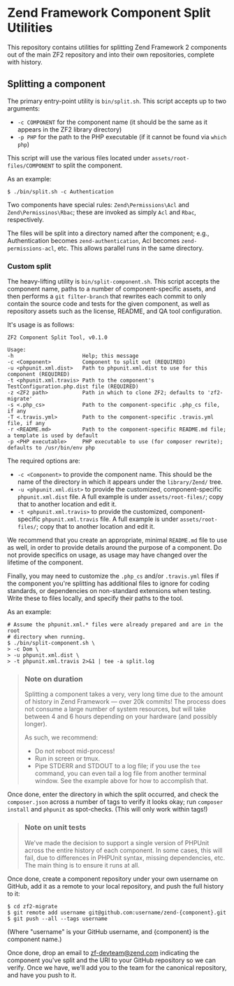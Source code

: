 Zend Framework Component Split Utilities
========================================

This repository contains utilities for splitting Zend Framework 2 components out
of the main ZF2 repository and into their own repositories, complete with
history.

## Splitting a component

The primary entry-point utility is `bin/split.sh`. This script accepts up to two
arguments:

- `-c COMPONENT` for the component name (it should be the same as it appears in
  the ZF2 library directory)
- `-p PHP` for the path to the PHP executable (if it cannot be found via `which
  php`)

This script will use the various files located under
`assets/root-files/COMPONENT` to split the component.

As an example:

```console
$ ./bin/split.sh -c Authentication
```

Two components have special rules: `Zend\Permissions\Acl` and
`Zend\Permissinos\Rbac`; these are invoked as simply `Acl` and `Rbac`,
respectively.

The files will be split into a directory named after the component; e.g.,
Authentication becomes `zend-authentication`, Acl becomes
`zend-permissions-acl`, etc. This allows parallel runs in the same directory.

### Custom split

The heavy-lifting utility is `bin/split-component.sh`. This script accepts the component
name, paths to a number of component-specific assets, and then performs a `git
filter-branch` that rewrites each commit to only contain the source code and
tests for the given component, as well as repository assets such as the license,
README, and QA tool configuration.

It's usage is as follows:

```console
ZF2 Component Split Tool, v0.1.0

Usage:
-h                      Help; this message
-c <Component>          Component to split out (REQUIRED)
-u <phpunit.xml.dist>   Path to phpunit.xml.dist to use for this component (REQUIRED)
-t <phpunit.xml.travis> Path to the component's TestConfiguration.php.dist file (REQUIRED)
-z <ZF2 path>           Path in which to clone ZF2; defaults to 'zf2-migrate'
-s <.php_cs>            Path to the component-specific .php_cs file, if any
-T <.travis.yml>        Path to the component-specific .travis.yml file, if any
-r <README.md>          Path to the component-specific README.md file; a template is used by default
-p <PHP executable>     PHP executable to use (for composer rewrite); defaults to /usr/bin/env php
```

The required options are:

- `-c <Component>` to provide the component name. This should be the name of the
  directory in which it appears under the `library/Zend/` tree.
- `-u <phpunit.xml.dist>` to provide the customized,
  component-specific `phpunit.xml.dist` file. A full example is
  under `assets/root-files/`; copy that to another location and edit it.
- `-t <phpunit.xml.travis>` to provide the customized,
  component-specific `phpunit.xml.travis` file. A full example is
  under `assets/root-files/`; copy that to another location and edit it.

We recommend that you create an appropriate, minimal `README.md` file to use as
well, in order to provide details around the purpose of a component. Do not
provide specifics on usage, as usage may have changed over the lifetime of the
component.

Finally, you may need to customize the `.php_cs` and/or `.travis.yml` files if
the component you're splitting has additional files to ignore for coding
standards, or dependencies on non-standard extensions when testing. Write these
to files locally, and specify their paths to the tool.

As an example:

```console
# Assume the phpunit.xml.* files were already prepared and are in the root
# directory when running.
$ ./bin/split-component.sh \
> -c Dom \
> -u phpunit.xml.dist \
> -t phpunit.xml.travis 2>&1 | tee -a split.log
```

> ### Note on duration
>
> Splitting a component takes a very, very long time due to the amount of
> history in Zend Framework — over 20k commits! The process does not consume a
> large number of system resources, but will take between 4 and 6 hours
> depending on your hardware (and possibly longer).
>
> As such, we recommend:
>
> - Do not reboot mid-process!
> - Run in screen or tmux.
> - Pipe STDERR and STDOUT to a log file; if you use the `tee` command, you can
>   even tail a log file from another terminal window. See the example above for
>   how to accomplish that.

Once done, enter the directory in which the split occurred, and check the
`composer.json` across a number of tags to verify it looks okay; run `composer
install` and `phpunit` as spot-checks. (This will only work within tags!)

> ### Note on unit tests
>
> We've made the decision to support a single version of PHPUnit across the
> entire history of each component. In some cases, this will fail, due to
> differences in PHPUnit syntax, missing dependencies, etc. The main thing is
> to ensure it runs at all.

Once done, create a component repository under your own username on GitHub, add
it as a remote to your local repository, and push the full history to it:

```console
$ cd zf2-migrate
$ git remote add username git@github.com:username/zend-{component}.git
$ git push --all --tags username
```

(Where "username" is your GitHub username, and {component} is the component
name.)

Once done, drop an email to zf-devteam@zend.com indicating the component you've
split and the URI to your GitHub repository so we can verify. Once we have,
we'll add you to the team for the canonical repository, and have you push to it.
